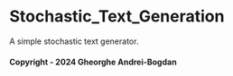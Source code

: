 # Stochastic_Text_Generation
A simple stochastic text generator.

#### Copyright - 2024 Gheorghe Andrei-Bogdan
